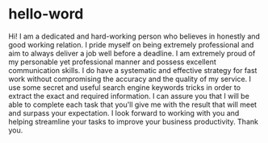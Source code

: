 # hello-word
 Hi! I am a dedicated and hard-working person who believes in honestly and good working relation. I pride myself on being extremely professional and aim to always deliver a job well before a deadline. I am extremely proud of my personable yet professional manner and possess excellent communication skills. I do have a systematic and effective strategy for fast work without compromising the accuracy and the quality of my service. I use some secret and useful search engine keywords tricks in order to extract the exact and required information. I can assure you that I will be able to complete each task that you'll give me with the result that will meet and surpass your expectation.
  I look forward to working with you and helping streamline your tasks to improve your business productivity. Thank you.
